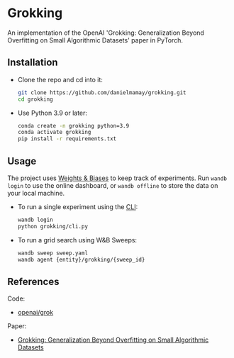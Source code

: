 # Grokking

An implementation of the OpenAI 'Grokking: Generalization Beyond Overfitting on Small Algorithmic Datasets' paper in PyTorch.

## Installation

* Clone the repo and cd into it:
    ```bash
    git clone https://github.com/danielmamay/grokking.git
    cd grokking
    ```
* Use Python 3.9 or later:
    ```bash
    conda create -n grokking python=3.9
    conda activate grokking
    pip install -r requirements.txt
    ```

## Usage

The project uses [Weights & Biases](https://wandb.ai/site) to keep track of experiments. Run `wandb login` to use the online dashboard, or `wandb offline` to store the data on your local machine.

* To run a single experiment using the [CLI](grokking/cli.py):
    ```bash
    wandb login
    python grokking/cli.py
    ```

* To run a grid search using W&B Sweeps:
    ```bash
    wandb sweep sweep.yaml
    wandb agent {entity}/grokking/{sweep_id}
    ```

## References

Code:

* [openai/grok](https://github.com/openai/grok)

Paper:

* [Grokking: Generalization Beyond Overfitting on Small Algorithmic Datasets](https://arxiv.org/abs/2201.02177)
